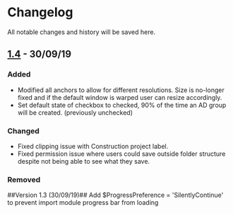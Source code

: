 
# Changelog
All notable changes and history will be saved here. 

## [1.4] - 30/09/19
### Added
- Modified all anchors to allow for different resolutions. Size is no-longer fixed and if the default window is warped user can resize accordingly.
- Set default state of checkbox to checked, 90% of the time an AD group will be created. (previously unchecked)

### Changed
- Fixed clipping issue with Construction project label.
- Fixed permission issue where users could save outside folder structure despite not being able to see what they save.

### Removed

##Version 1.3 (30/09/19)##
Add $ProgressPreference = 'SilentlyContinue' to prevent import module progress bar from loading

[1.4]: https://github.com/olivierlacan/keep-a-changelog/compare/v0.3.0...v1.0.0


